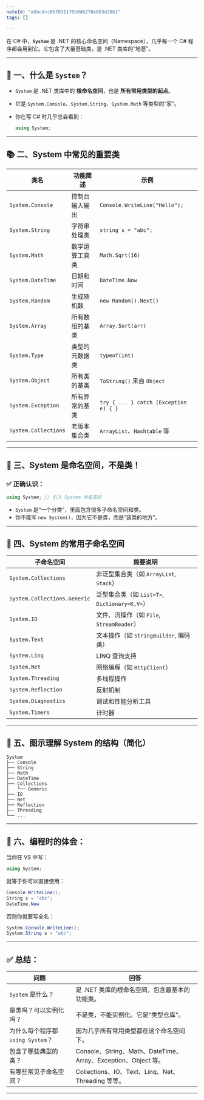 ```yaml
---
noteId: "a5bcdcc0678311f0b0d6278e683d20b1"
tags: []

---
```



在 C# 中，**`System`** 是 .NET 的核心命名空间（Namespace），几乎每一个 C# 程序都会用到它。它包含了大量基础类，是 .NET 类库的“地基”。

---

## 🧱 一、什么是 `System`？

* `System` 是 .NET 类库中的 **根命名空间**，也是 **所有常用类型的起点**。
* 它是 `System.Console`、`System.String`、`System.Math` 等类型的“家”。
* 你在写 C# 时几乎总会看到：

  ```csharp
  using System;
  ```

---

## 📚 二、System 中常见的重要类

| 类名                   | 功能简述    | 示例                                    |
| -------------------- | ------- | ------------------------------------- |
| `System.Console`     | 控制台输入输出 | `Console.WriteLine("Hello");`         |
| `System.String`      | 字符串处理类  | `string s = "abc";`                   |
| `System.Math`        | 数学运算工具类 | `Math.Sqrt(16)`                       |
| `System.DateTime`    | 日期和时间   | `DateTime.Now`                        |
| `System.Random`      | 生成随机数   | `new Random().Next()`                 |
| `System.Array`       | 所有数组的基类 | `Array.Sort(arr)`                     |
| `System.Type`        | 类型的元数据类 | `typeof(int)`                         |
| `System.Object`      | 所有类的基类  | `ToString()` 来自 `Object`              |
| `System.Exception`   | 所有异常的基类 | `try { ... } catch (Exception e) { }` |
| `System.Collections` | 老版本集合类  | `ArrayList`、`Hashtable` 等             |

---

## 🧠 三、System 是命名空间，不是类！

### ✅ 正确认识：

```csharp
using System; // 引入 System 命名空间
```

* `System` 是“一个分类”，里面包含很多子命名空间和类。
* 你不能写 `new System()`，因为它不是类，而是“装类的地方”。

---

## 🧭 四、System 的常用子命名空间

| 子命名空间                        | 简要说明                                  |
| ---------------------------- | ------------------------------------- |
| `System.Collections`         | 非泛型集合类（如 `ArrayList`, `Stack`）        |
| `System.Collections.Generic` | 泛型集合类（如 `List<T>`, `Dictionary<K,V>`） |
| `System.IO`                  | 文件、流操作（如 `File`, `StreamReader`）      |
| `System.Text`                | 文本操作（如 `StringBuilder`, 编码类）          |
| `System.Linq`                | LINQ 查询支持                             |
| `System.Net`                 | 网络编程（如 `HttpClient`）                  |
| `System.Threading`           | 多线程操作                                 |
| `System.Reflection`          | 反射机制                                  |
| `System.Diagnostics`         | 调试和性能分析工具                             |
| `System.Timers`              | 计时器                                   |

---

## 🧩 五、图示理解 System 的结构（简化）

```
System
├── Console
├── String
├── Math
├── DateTime
├── Collections
│   └── Generic
├── IO
├── Net
├── Reflection
├── Threading
└── ...
```

---

## 📌 六、编程时的体会：

当你在 VS 中写：

```csharp
using System;
```

就等于你可以直接使用：

```csharp
Console.WriteLine();
String s = "abc";
DateTime.Now
```

否则你就要写全名：

```csharp
System.Console.WriteLine();
System.String s = "abc";
```

---

## ✅ 总结：

| 问题                       | 回答                                                     |
| ------------------------ | ------------------------------------------------------ |
| `System` 是什么？            | 是 .NET 类库的根命名空间，包含最基本的功能类。                             |
| 是类吗？可以实例化吗？              | 不是类，不能实例化。它是“类型仓库”。                                    |
| 为什么每个程序都 `using System`？ | 因为几乎所有常用类型都在这个命名空间下。                                   |
| 包含了哪些典型的类？               | Console、String、Math、DateTime、Array、Exception、Object 等。 |
| 有哪些常见子命名空间？              | Collections、IO、Text、Linq、Net、Threading 等等。             |

---